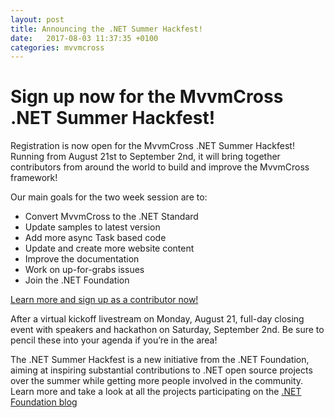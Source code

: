 ```yaml
---
layout: post
title: Announcing the .NET Summer Hackfest!
date:   2017-08-03 11:37:35 +0100
categories: mvvmcross
---
```


# Sign up now for the MvvmCross .NET Summer Hackfest!

Registration is now open for the MvvmCross .NET Summer Hackfest! Running from August 21st to September 2nd, it will bring together contributors from around the world to build and improve the MvvmCross framework! 

Our main goals for the two week session are to:
* Convert MvvmCross to the .NET Standard
* Update samples to latest version
* Add more async Task based code
* Update and create more website content
* Improve the documentation
* Work on up-for-grabs issues
* Join the .NET Foundation

[Learn more and sign up as a contributor now!](https://www.mvvmcross.com/hackfest/)

After a virtual kickoff livestream on Monday, August 21, full-day closing event with speakers and hackathon on Saturday, September 2nd. Be sure to pencil these into your agenda if you’re in the area! 

The .NET Summer Hackfest is a new initiative from the .NET Foundation, aiming at inspiring substantial contributions to .NET open source projects over the summer while getting more people involved in the community. Learn more and take a look at all the projects participating on the [.NET Foundation blog](https://dotnetfoundation.org/blog/announcing-net-summer-hackfest-2017)
